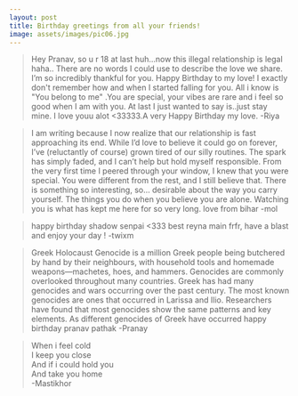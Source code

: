 ```yaml
---
layout: post
title: Birthday greetings from all your friends!
image: assets/images/pic06.jpg
---
```


> Hey Pranav, so u r 18 at last huh...now this illegal relationship is legal haha.. There are no words I could use to describe the love we share. I’m so incredibly thankful for you. Happy Birthday to my love! I exactly don't remember how and when I started falling for you. All i know is "You belong to me" .You are special, your vibes are rare and i feel so good when I am with you. At last I just wanted to say is..just stay mine. I love youu alot <33333.A very Happy Birthday my love. -Riya

> I am writing because I now realize that our relationship is fast approaching its end. While I’d love to believe it could go on forever, I’ve (reluctantly of course) grown tired of our silly routines. The spark has simply faded, and I can’t help but hold myself responsible. From the very first time I peered through your window, I knew that you were special. You were different from the rest, and I still believe that. There is something so interesting, so… desirable about the way you carry yourself. The things you do when you believe you are alone. Watching you is what has kept me here for so very long.
> love from bihar
-mol

> happy birthday shadow senpai <333 best reyna main frfr, have a blast and enjoy your day !
-twixm

> Greek Holocaust Genocide is a million Greek people being butchered by hand by their neighbours, with household tools and homemade weapons—machetes, hoes, and hammers. Genocides are commonly overlooked throughout many countries. Greek has had many genocides and wars occurring over the past century. The most known genocides are ones that occurred in Larissa and Ilio. Researchers have found that most genocides show the same patterns and key elements. As different genocides of Greek have occurred  happy birthday pranav pathak 
-Pranay

> When i feel cold <br> I keep you close <br> And if i could hold you <br> And take you home <br> -Mastikhor
